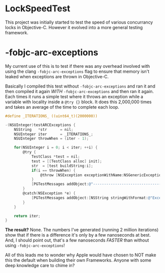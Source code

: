 # LockSpeedTest

This project was initially started to test the speed of various concurrancy locks
in Objective-C.  However it evolved into a more general testing framework.

# -fobjc-arc-exceptions
My current use of this is to test if there was any overhead involved with using the
clang `-fobjc-arc-exceptions` flag to ensure that memory isn't leaked when exceptions
are thrown in Objective-C.

Basically I compiled this test without `-fobjc-arc-exceptions` and ran it and then
compiled it again _WITH_ `-fobjc-arc-exceptions` and then ran it again. Each times
it runs a simple test where it throws an exception while a variable with locality
inside a `@try {}` block. It does this 2,000,000 times and takes an average of the
time to complete each loop.

```objectivec
#define _ITERATIONS_ ((uint64_t)(2000000))

-(NSUInteger)testARCExceptions {
    NSString   *str      = nil;
    NSUInteger iter      = _ITERATIONS_;
    NSUInteger throwWhen = (iter - 1);

    for(NSUInteger i = 0; i < iter; ++i) {
        @try {
            TestClass *test = nil;
            test = [[TestClass alloc] init];
            str  = [test buildString:i];
            if(i == throwWhen) {
                @throw [NSException exceptionWithName:NSGenericException reason:@"No Reason" userInfo:@{ @"Last String":str }];
            }
            [PGTestMessages addObject:@"--------------------------------------------------------------"];
        }
        @catch(NSException *e) {
            [PGTestMessages addObject:[NSString stringWithFormat:@"Exception: %@; Reason: %@; User Info: %@", e.name, e.reason, e.userInfo]];
        }
    }

    return iter;
}
```

**The result?** None. The numbers I've generated (running 2 million iterations) show
that if there is a difference it's only by a few nanoseconds at best. And, I should
point out, that's a few nanoseconds _FASTER_ than without using `-fobjc-arc-exceptions`!

All of this leads me to wonder why Apple would have chosen to NOT make this the default
when building their own Frameworks. Anyone with some deep knowledge care to chime in?
